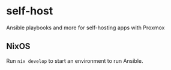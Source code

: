 # self-host
Ansible playbooks and more for self-hosting apps with Proxmox

## NixOS
Run `nix develop` to start an environment to run Ansible.
